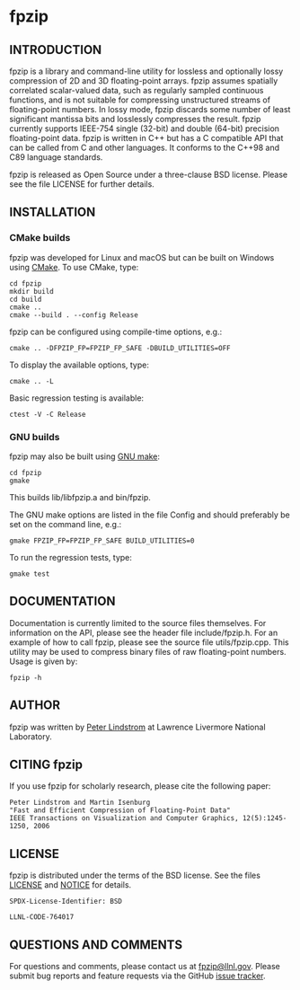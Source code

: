 fpzip
=====

INTRODUCTION
------------

fpzip is a library and command-line utility for lossless and optionally lossy
compression of 2D and 3D floating-point arrays.  fpzip assumes spatially
correlated scalar-valued data, such as regularly sampled continuous functions,
and is not suitable for compressing unstructured streams of floating-point
numbers.  In lossy mode, fpzip discards some number of least significant
mantissa bits and losslessly compresses the result.  fpzip currently supports
IEEE-754 single (32-bit) and double (64-bit) precision floating-point data.
fpzip is written in C++ but has a C compatible API that can be called from
C and other languages.  It conforms to the C++98 and C89 language standards.

fpzip is released as Open Source under a three-clause BSD license.  Please
see the file LICENSE for further details.


INSTALLATION
------------

### CMake builds

fpzip was developed for Linux and macOS but can be built on Windows using
[CMake](https://cmake.org).  To use CMake, type:

    cd fpzip
    mkdir build
    cd build
    cmake ..
    cmake --build . --config Release

fpzip can be configured using compile-time options, e.g.:

    cmake .. -DFPZIP_FP=FPZIP_FP_SAFE -DBUILD_UTILITIES=OFF

To display the available options, type:

    cmake .. -L

Basic regression testing is available:

    ctest -V -C Release

### GNU builds

fpzip may also be built using [GNU make](https://www.gnu.org/software/make/):

    cd fpzip
    gmake

This builds lib/libfpzip.a and bin/fpzip.

The GNU make options are listed in the file Config and should preferably be
set on the command line, e.g.:

    gmake FPZIP_FP=FPZIP_FP_SAFE BUILD_UTILITIES=0

To run the regression tests, type:

    gmake test


DOCUMENTATION
-------------

Documentation is currently limited to the source files themselves.  For
information on the API, please see the header file include/fpzip.h.  For an
example of how to call fpzip, please see the source file utils/fpzip.cpp.
This utility may be used to compress binary files of raw floating-point
numbers.  Usage is given by:

    fpzip -h


AUTHOR
------

fpzip was written by [Peter Lindstrom](https://people.llnl.gov/pl) at
Lawrence Livermore National Laboratory.


CITING fpzip
------------

If you use fpzip for scholarly research, please cite the following paper:

    Peter Lindstrom and Martin Isenburg
    "Fast and Efficient Compression of Floating-Point Data"
    IEEE Transactions on Visualization and Computer Graphics, 12(5):1245-1250, 2006


LICENSE
-------

fpzip is distributed under the terms of the BSD license.  See the files
[LICENSE](https://github.com/LLNL/fpzip/blob/master/LICENSE) and
[NOTICE](https://github.com/LLNL/fpzip/blob/master/NOTICE) for details.

`SPDX-License-Identifier: BSD`

``LLNL-CODE-764017``


QUESTIONS AND COMMENTS
----------------------

For questions and comments, please contact us at fpzip@llnl.gov.
Please submit bug reports and feature requests via the GitHub
[issue tracker](https://github.com/LLNL/fpzip/issues).
